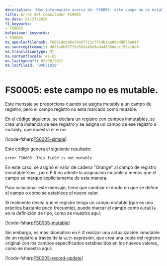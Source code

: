 ```yaml
---
description: 'Más información acerca de: FS0005: este campo no es mutable'
title: Error del compilador FS0005
ms.date: 01/27/2020
f1_keywords:
- FS0005
helpviewer_keywords:
- FS0005
ms.openlocfilehash: f6691deb90a7da5f721cff14b1aa09bdd873e04f
ms.sourcegitcommit: ddf7edb67715a5b9a45e3dd44536dabc153c1de0
ms.translationtype: MT
ms.contentlocale: es-ES
ms.lasthandoff: 02/06/2021
ms.locfileid: "99631018"
---
```

# <a name="fs0005-this-field-is-not-mutable"></a>FS0005: este campo no es mutable.

Este mensaje se proporciona cuando se asigna mutably a un campo de registro, pero el campo registro no está marcado como mutable.

En el código siguiente, se declara un registro con campos inmutables, se crea una instancia de ese registro y se asigna un campo de ese registro a mutably, que muestra el error:

[!code-fsharp[FS0005-simple](~/samples/snippets/fsharp/compiler-messages/fs0005.fsx#L2-L8)]

Este código genera el siguiente resultado:

```text
error FS0005: This field is not mutable
```

En este caso, se asignó el valor de cadena "Orange" al campo de registro inmutable `Kind` , pero F # no admite la asignación mutable a menos que el campo se marque explícitamente de esta manera.

Para solucionar este mensaje, tiene que cambiar el modo en que se define el campo o cómo se establece el nuevo valor.

Si realmente desea que el registro tenga un campo mutable (que es una práctica bastante poco frecuente), puede marcar el campo como `mutable` en la definición de tipo, como se muestra aquí:

[!code-fsharp[FS0005-mutable](~/samples/snippets/fsharp/compiler-messages/fs0005.fsx#L11-L17)]

Sin embargo, es más idiomático en F # realizar una actualización inmutable de un registro a través de la `with` expresión, que crea una copia del registro original con los campos especificados establecidos en los nuevos valores, como se muestra aquí:

[!code-fsharp[FS0005-record-update](~/samples/snippets/fsharp/compiler-messages/fs0005.fsx#L20-L26)]

